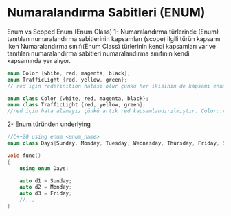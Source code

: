 # Numaralandırma Sabitleri (ENUM)

Enum vs Scoped Enum (Enum Class)
1- Numaralandırma türlerinde (Enum) tanıtılan numaralandırma sabitlerinin kapsamları (scope) ilgili türün kapsamı iken Numaralandırma sınıfı(Enum Class) türlerinin kendi kapsamları var ve tanıtılan numaralandırma sabitleri numaralandırma sınıfının kendi kapsamında yer alıyor.

```cpp
enum Color {white, red, magenta, black};
enum TrafficLight {red, yellow, green};
// red için redefinition hatası olur çünkü her ikisinin de kapsamı enum kapsamıdır ve Color ve TrafficLight kapsamları aynıdır.

enum class Color {white, red, magenta, black};
enum class TrafficLight {red, yellow, green};
//red için hata alamayız çünkü artık red kapsamlandırılmıştır. Color::red ya da TrafficLight::red yazmalıyız kullanabilmek için.
```
2- Enum türünden underlying
```cpp
//C++20 using enum <enum_name>
enum class Days{Sunday, Monday, Tuesday, Wednesday, Thursday, Friday, Saturday};

void func()
{
	using enum Days;

	auto d1 = Sunday;
	auto d2 = Monday; 
	auto d3 = Friday; 
	//...
}
```
